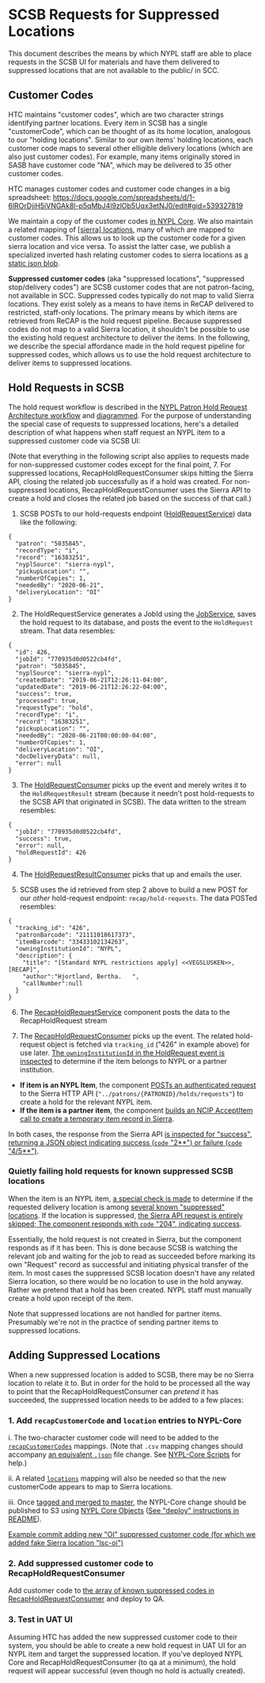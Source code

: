 # SCSB Requests for Suppressed Locations

This document describes the means by which NYPL staff are able to place requests in the SCSB UI for materials and have them delivered to suppressed locations that are not available to the public/ in SCC.

## Customer Codes

HTC maintains "customer codes", which are two character strings identifying partner locations. Every item in SCSB has a single "customerCode", which can be thought of as its home location, analogous to our "holding locations". Similar to our own items' holding locations, each customer code maps to several other elligible delivery locations (which are also just customer codes). For example, many items originally stored in SASB have customer code "NA", which may be delivered to 35 other customer codes.

HTC manages customer codes and customer code changes in a big spreadsheet: https://docs.google.com/spreadsheets/d/1-6lROrDjiH5iVNGAk8l-p5qMbJ4l9zlOb5Uqx3etNJ0/edit#gid=539327819

We maintain a copy of the customer codes [in NYPL Core](https://github.com/NYPL/nypl-core/blob/master/vocabularies/csv/recapCustomerCodes.csv). We also maintain a related mapping of [[sierra] locations](https://github.com/NYPL/nypl-core/blob/master/vocabularies/csv/locations.csv), many of which are mapped to customer codes. This allows us to look up the customer code for a given sierra location and vice versa. To assist the latter case, we publish a specialized inverted hash relating customer codes to sierra locations as [a static json blob](https://nypl-core-objects-mapping-production.s3.amazonaws.com/by_recap_customer_code.json).

**Suppressed customer codes** (aka "suppressed locations", "suppressed stop/delivery codes") are SCSB customer codes that are not patron-facing, not available in SCC. Suppressed codes typically do not map to valid Sierra locations. They exist solely as a means to have items in ReCAP delivered to restricted, staff-only locations. The primary means by which items are retrieved from ReCAP is the hold request pipeline. Because suppressed codes do not map to a valid Sierra location, it shouldn't be possible to use the existing hold request architecture to deliver the items. In the following, we describe the special affordance made in the hold request pipeline for suppressed codes, which allows us to use the hold request architecture to deliver items to suppressed locations.

## Hold Requests in SCSB

The hold request workflow is described in the [NYPL Patron Hold Request Architecture workflow](./patron_hold_request.md) and [diagrammed](https://docs.google.com/presentation/d/1Tmb53yOUett1TLclwkUWa-14EOG9dujAyMdLzXOdOVc/edit#slide=id.g330b256cdf_0_0). For the purpose of understanding the special case of requests to suppressed locations, here's a detailed description of what happens when staff request an NYPL item to a suppressed customer code via SCSB UI:

(Note that everything in the following script also applies to requests made for non-suppressed customer codes except for the final point, 7. For suppressed locations, RecapHoldRequestConsumer skips hitting the Sierra API, closing the related job successfully as if a hold was created. For non-suppressed locations, RecapHoldRequestConsumer uses the Sierra API to create a hold and closes the related job based on the success of that call.)

1. SCSB POSTs to our hold-requests endpoint ([HoldRequestService](../index.md#hold-request-service)) data like the following:

```
{
  "patron": "5035845",
  "recordType": "i",
  "record": "16383251",
  "nyplSource": "sierra-nypl",
  "pickupLocation": "",
  "numberOfCopies": 1,
  "neededBy": "2020-06-21",
  "deliveryLocation": "OI"
}
```

2. The HoldRequestService generates a JobId using the [JobService](../index.md#job-service), saves the hold request to its database, and posts the event to the `HoldRequest` stream. That data resembles:

```
{
  "id": 426,
  "jobId": "770935d0d0522cb4fd",
  "patron": "5035845",
  "nyplSource": "sierra-nypl",
  "createdDate": "2019-06-21T12:26:11-04:00",
  "updatedDate": "2019-06-21T12:26:22-04:00",
  "success": true,
  "processed": true,
  "requestType": "hold",
  "recordType": "i",
  "record": "16383251",
  "pickupLocation": "",
  "neededBy": "2020-06-21T00:00:00-04:00",
  "numberOfCopies": 1,
  "deliveryLocation": "OI",
  "docDeliveryData": null,
  "error": null
}
```

3. The [HoldRequestConsumer](../index.md#hold-request-consumer) picks up the event and merely writes it to the `HoldRequestResult` stream (because it needn't post hold-requests to the SCSB API that originated in SCSB). The data written to the stream resembles:

```
{
  "jobId": "770935d0d0522cb4fd",
  "success": true,
  "error": null,
  "holdRequestId": 426
}
```

4. The [HoldRequestResultConsumer](../index.md#hold-request-result-consumer) picks that up and emails the user.

5. SCSB uses the id retrieved from step 2 above to build a new POST for our *other* hold-request endpoint: `recap/hold-requests`. The data POSTed resembles:

```
{
  "tracking_id": "426",
  "patronBarcode": "21111018617373",
  "itemBarcode": "33433102134263",
  "owningInstitutionId": "NYPL",
  "description": {
    "title": "[Standard NYPL restrictions apply] <<VEGSLUSKEN>>,       [RECAP]",
    "author":"Hjortland, Bertha.   ",
    "callNumber":null
  }
}
```

6. The [RecapHoldRequestService](../index.md#recap-hold-request-service) component posts the data to the RecapHoldRequest stream

7. The [RecapHoldRequestConsumer](../index.md#recap-hold-request-consumer) picks up the event. The related hold-request object is fetched via `tracking_id` ("426" in example above) for use later. [The `owningInstitutionId` in the HoldRequest event is inspected](https://github.com/NYPL/recap-hold-request-consumer/blob/08d4c29066c68693410777b236c1e227d3ccccd0/models/hold_request.rb#L65) to determine if the item belongs to NYPL or a partner institution.

 * **If item is an NYPL Item**, the component [POSTs an authenticated request](https://github.com/NYPL/recap-hold-request-consumer/blob/08d4c29066c68693410777b236c1e227d3ccccd0/models/sierra_request.rb#L57-L67) to the Sierra HTTP API (`"../patrons/{PATRONID}/holds/requests"`) to create a hold for the relevant NYPL item.
 * **If the item is a partner item**, the component [builds an NCIP AcceptItem call to create a temporary item record in Sierra](https://github.com/NYPL/recap-hold-request-consumer/blob/08d4c29066c68693410777b236c1e227d3ccccd0/models/accept_item_request.rb#L21-L38).

In both cases, the response from the Sierra API [is inspected for "success", returning a JSON object indicating success (`code` "2**") or failure (`code` "4/5**")](https://github.com/NYPL/recap-hold-request-consumer/blob/08d4c29066c68693410777b236c1e227d3ccccd0/models/request_result.rb#L126-L150).

### Quietly failing hold requests for known suppressed SCSB locations

When the item is an NYPL item, [a special check is made](https://github.com/NYPL/recap-hold-request-consumer/blob/08d4c29066c68693410777b236c1e227d3ccccd0/models/sierra_request.rb#L50-L52) to determine if the requested delivery location is among [several known "suppressed" locations](https://github.com/NYPL/recap-hold-request-consumer/blob/08d4c29066c68693410777b236c1e227d3ccccd0/models/sierra_request.rb#L15). If the location is suppressed, [the Sierra API request is entirely skipped; The component responds with `code` "204", indicating success](https://github.com/NYPL/recap-hold-request-consumer/blob/08d4c29066c68693410777b236c1e227d3ccccd0/models/sierra_request.rb#L56).

Essentially, the hold request is not created in Sierra, but the component responds as if it has been. This is done because SCSB is watching the relevant job and waiting for the job to read as succeeded before marking its own "Request" record as successful and initiating physical transfer of the item. In most cases the suppressed SCSB location doesn't have any related Sierra location, so there would be no location to use in the hold anyway. Rather we pretend that a hold has been created. NYPL staff must manually create a hold upon receipt of the item.

Note that suppressed locations are not handled for partner items. Presumably we're not in the practice of sending partner items to suppressed locations.

## Adding Suppressed Locations

When a new suppressed location is added to SCSB, there may be no Sierra location to relate it to. But in order for the hold to be processed all the way to point that the RecapHoldRequestConsumer can *pretend* it has succeeded, the suppressed location needs to be added to a few places:

### 1. Add `recapCustomerCode` and `location` entries to NYPL-Core

 i. The two-character customer code will need to be added to the [`recapCustomerCodes`](https://github.com/NYPL/nypl-core/blob/master/vocabularies/csv/recapCustomerCodes.csv) mappings. (Note that `.csv` mapping changes should accompany [an equivalent `.json`](https://github.com/NYPL/nypl-core/tree/master/vocabularies/json-ld) file change. See [NYPL-Core Scripts](https://github.com/NYPL/nypl-core/tree/master/vocabularies/scripts) for help.)

 ii. A related [`locations`](https://github.com/NYPL/nypl-core/blob/master/vocabularies/csv/locations.csv) mapping will also be needed so that the new customerCode appears to map to Sierra locations.

 iii. Once [tagged and merged to master](https://github.com/NYPL/nypl-core#general-workflow-for-changes), the NYPL-Core change should be published to S3 using [NYPL Core Objects](../index.md#nypl-core-objects) ([See "deploy" instructions in README](https://github.com/NYPL/nypl-core-objects#pushing-to-s3)).

[Example commit adding new "OI" suppressed customer code (for which we added fake Sierra location "lsc-oi")](https://github.com/NYPL/nypl-core/commit/73b8db69a2c18d90d0764be74dc2760b5e225b33)

### 2. Add suppressed customer code to RecapHoldRequestConsumer

Add customer code to [the array of known suppressed codes in RecapHoldRequestConsumer](https://github.com/NYPL/recap-hold-request-consumer/blob/08d4c29066c68693410777b236c1e227d3ccccd0/models/sierra_request.rb#L15) and deploy to QA.

### 3. Test in UAT UI

Assuming HTC has added the new suppressed customer code to their system, you should be able to create a new hold request in UAT UI for an NYPL item and target the suppressed location. If you've deployed NYPL Core and RecapHoldRequestConsumer (to qa at a minimum), the hold request will appear successful (even though no hold is actually created).
